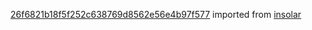 [26f6821b18f5f252c638769d8562e56e4b97f577](https://github.com/insolar/insolar/commit/26f6821b18f5f252c638769d8562e56e4b97f577) imported from [insolar](https://github.com/insolar/insolar)
